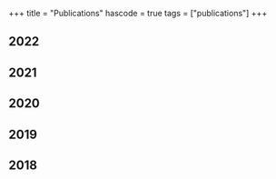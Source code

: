 +++
title = "Publications"
hascode = true
tags = ["publications"]
+++


## 2022
## 2021
## 2020
## 2019
## 2018